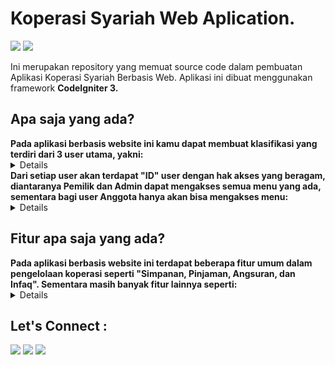 <h1>Koperasi Syariah Web Aplication.</h1>

<p>
    <img src="https://img.shields.io/badge/Framework-CodeIgniter_3-blue?&logo=CodeIgniter" />
    <img src="https://img.shields.io/badge/Code-PHP-blue?&logo=php" />
</p>

<p>
Ini merupakan repository yang memuat source code dalam pembuatan Aplikasi Koperasi Syariah Berbasis Web. Aplikasi ini dibuat menggunakan framework <b>CodeIgniter 3.</b>
</p>

<h2>
Apa saja yang ada?
</h2>

<summary><strong>Pada aplikasi berbasis website ini kamu dapat membuat klasifikasi yang terdiri dari 3 user utama, yakni:</strong></summary>
<details>
    1. Pemilik
    2. Administrator
    3. Anggota
</details>

<summary><strong>Dari setiap user akan terdapat "ID" user dengan hak akses yang beragam, diantaranya Pemilik dan Admin dapat mengakses semua menu yang ada, sementara bagi user Anggota hanya akan bisa mengakses menu:</strong></summary>
<details>
1. Simpanan
2. Pinjaman
3. Infaq
4. Pembagian hasil usaha
5. Profil dan Edit Profil
</details>


<h2> Fitur apa saja yang ada?</h2>

<summary><strong>Pada aplikasi berbasis website ini terdapat beberapa fitur umum dalam pengelolaan koperasi seperti "Simpanan, Pinjaman, Angsuran, dan Infaq". Sementara masih banyak fitur lainnya seperti:</strong></summary>
<details>
1. Beranda user dan Admin/Pemilik
2. Edit Profil
3. Lainnya.
</details>

<h2>Let's Connect : </h2>
<p>
    <a href="https://linkedin.com/in/mahisataruna24" target="blank"><img src="https://img.shields.io/badge/Mahisa_Taruna-30302f?style=flat&logo=linkedin" /></a>
    <a href="https://instagram.com/mahisa.taruna" target="blank"><img src="https://img.shields.io/badge/Mahisa_Taruna-30302f?style=flat&logo=instagram" /></a>
    <a href="https://medium.com/@mahisataruna" target="blank"><img src="https://img.shields.io/badge/Mahisa_Taruna-30302f?style=flat&logo=medium" /></a>
</p>
